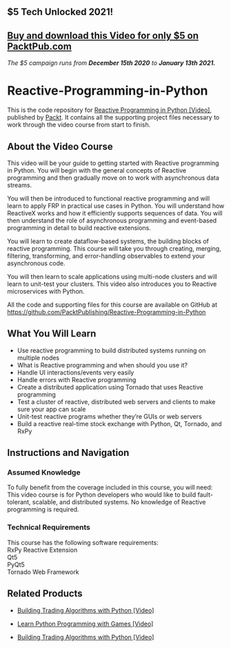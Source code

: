 ## $5 Tech Unlocked 2021!
[Buy and download this Video for only $5 on PacktPub.com](https://www.packtpub.com/product/reactive-programming-in-python-video/9781786460332)
-----
*The $5 campaign         runs from __December 15th 2020__ to __January 13th 2021.__*

# Reactive-Programming-in-Python
This is the code repository for [Reactive Programming in Python [Video]](https://www.packtpub.com/application-development/reactive-programming-python-video), published by [Packt](https://www.packtpub.com/?utm_source=github). It contains all the supporting project files necessary to work through the video course from start to finish.
## About the Video Course
This video will be your guide to getting started with Reactive programming in Python. You will begin with the general concepts of Reactive programming and then gradually move on to work with asynchronous data streams.

You will then be introduced to functional reactive programming and will learn to apply FRP in practical use cases in Python. You will understand how ReactiveX works and how it efficiently supports sequences of data. You will then understand the role of asynchronous programming and event-based programming in detail to build reactive extensions.

You will learn to create dataflow-based systems, the building blocks of reactive programming. This course will take you through creating, merging, filtering, transforming, and error-handling observables to extend your asynchronous code.

You will then learn to scale applications using multi-node clusters and will learn to unit-test your clusters. This video also introduces you to Reactive microservices with Python.

All the code and supporting files for this course are available on GitHub at https://github.com/PacktPublishing/Reactive-Programming-in-Python

<H2>What You Will Learn</H2>
<DIV class=book-info-will-learn-text>
<UL>
<LI> Use reactive programming to build distributed systems running on multiple nodes
<LI> What is Reactive programming and when should you use it?
<LI> Handle UI interactions/events very easily
<LI> Handle errors with Reactive programming
<LI> Create a distributed application using Tornado that uses Reactive programming
<LI> Test a cluster of reactive, distributed web servers and clients to make sure your app can scale
<LI> Unit-test reactive programs whether they’re GUIs or web servers
<LI> Build a reactive real-time stock exchange with Python, Qt, Tornado, and RxPy</LI></UL></DIV>

## Instructions and Navigation
### Assumed Knowledge
To fully benefit from the coverage included in this course, you will need:<br/>
This video course is for Python developers who would like to build fault-tolerant, scalable, and distributed systems. No knowledge of Reactive programming is required.
### Technical Requirements
This course has the following software requirements:<br/>
RxPy Reactive Extension<br/>
Qt5<br/>
PyQt5<br/>
Tornado Web Framework<br/>




## Related Products
* [Building Trading Algorithms with Python [Video]](https://www.packtpub.com/application-development/building-trading-algorithms-python-video)

* [Learn Python Programming with Games [Video]](https://www.packtpub.com/game-development/learn-python-programming-games-video)

* [Building Trading Algorithms with Python [Video]](https://www.packtpub.com/application-development/building-trading-algorithms-python-video)
